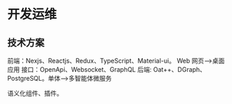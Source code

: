 # 开发运维

## 技术方案

前端：Nexjs、Reactjs、Redux、TypeScript、Material-ui。 Web 网页-->桌面应用
接口：OpenApi、Websocket、GraphQL
后端: Oat++、DGraph、PostgreSQL。单体-->多智能体微服务

语义化组件、插件。
